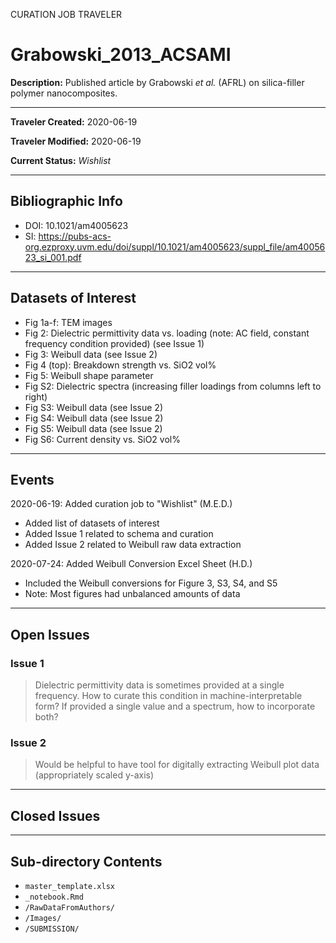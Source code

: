 CURATION JOB TRAVELER

# Grabowski_2013_ACSAMI

**Description:** Published article by Grabowski *et al.* (AFRL) on silica-filler polymer nanocomposites.

---

**Traveler Created:** 2020-06-19

**Traveler Modified:** 2020-06-19

**Current Status:** *Wishlist*

---

## Bibliographic Info

* DOI: 10.1021/am4005623
* SI: https://pubs-acs-org.ezproxy.uvm.edu/doi/suppl/10.1021/am4005623/suppl_file/am4005623_si_001.pdf

---

## Datasets of Interest

* Fig 1a-f: TEM images
* Fig 2: Dielectric permittivity data vs. loading (note: AC field, constant frequency condition provided) (see Issue 1)
* Fig 3: Weibull data (see Issue 2)
* Fig 4 (top): Breakdown strength vs. SiO2 vol%
* Fig 5: Weibull shape parameter
* Fig S2: Dielectric spectra (increasing filler loadings from columns left to right)
* Fig S3: Weibull data (see Issue 2)
* Fig S4: Weibull data (see Issue 2)
* Fig S5: Weibull data (see Issue 2)
* Fig S6: Current density vs. SiO2 vol%



---

## Events

2020-06-19: Added curation job to "Wishlist" (M.E.D.)
* Added list of datasets of interest
* Added Issue 1 related to schema and curation
* Added Issue 2 related to Weibull raw data extraction

2020-07-24: Added Weibull Conversion Excel Sheet (H.D.)
* Included the Weibull conversions for Figure 3, S3, S4, and S5
* Note: Most figures had unbalanced amounts of data


---

## Open Issues

### Issue 1

> Dielectric permittivity data is sometimes provided at a single frequency. How to curate this condition in machine-interpretable form? If provided a single value and a spectrum, how to incorporate both?

### Issue 2

> Would be helpful to have tool for digitally extracting Weibull plot data (appropriately scaled y-axis)

---

## Closed Issues



---

## Sub-directory Contents

* `master_template.xlsx`
* `_notebook.Rmd`
* `/RawDataFromAuthors/`
* `/Images/`
* `/SUBMISSION/`
